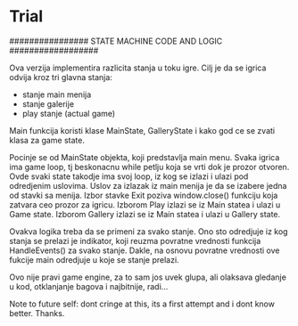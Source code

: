 # Trial

################ STATE MACHINE CODE AND LOGIC ##################

Ova verzija implementira razlicita stanja u toku igre. Cilj je da se igrica odvija kroz tri glavna stanja:
   - stanje main menija
   - stanje galerije
   - play stanje (actual game)
   
Main funkcija koristi klase MainState, GalleryState i kako god ce se zvati klasa za game state.

Pocinje se od MainState objekta, koji predstavlja main menu. 
    Svaka igrica ima game loop, tj beskonacnu while petlju koja se vrti dok je prozor otvoren.
    Ovde svaki state takodje ima svoj loop, iz kog se izlazi i ulazi pod odredjenim uslovima.
        Uslov za izlazak iz main menija je da se izabere jedna od stavki sa menija. Izbor stavke Exit poziva window.close() 
        funkciju koja zatvara ceo prozor za igricu.
        Izborom Play izlazi se iz Main statea i ulazi u Game state.
        Izborom Gallery izlazi se iz Main statea i ulazi u Gallery state.
 
 Ovakva logika treba da se primeni za svako stanje. Ono sto odredjuje iz kog stanja se prelazi je indikator, koji reuzma povratne vrednosti funkcija HandleEvents() za svako stanje. Dakle, na osnovu povratne vrednosti ove fukcije main odredjuje u koje se stanje prelazi. 
 
 Ovo nije pravi game engine, za to sam jos uvek glupa, ali olaksava gledanje u kod, otklanjanje bagova i najbitnije, radi...
 
 Note to future self: dont cringe at this, its a first attempt and i dont know better. Thanks.
